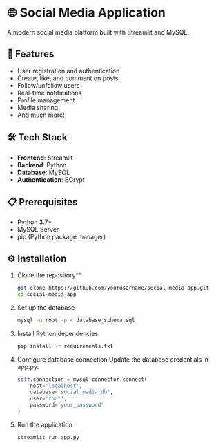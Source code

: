 # 🌐 Social Media Application

A modern social media platform built with Streamlit and MySQL.

## 🚀 Features

- User registration and authentication
- Create, like, and comment on posts
- Follow/unfollow users
- Real-time notifications
- Profile management
- Media sharing
- And much more!

## 🛠️ Tech Stack

- **Frontend**: Streamlit
- **Backend**: Python
- **Database**: MySQL
- **Authentication**: BCrypt

## 📋 Prerequisites

- Python 3.7+
- MySQL Server
- pip (Python package manager)

## ⚙️ Installation

1. Clone the repository**
   ```bash
   git clone https://github.com/yourusername/social-media-app.git
   cd social-media-app

2. Set up the database
   ```bash
   mysql -u root -p < database_schema.sql

3. Install Python dependencies
   ```bash
   pip install -r requirements.txt

4. Configure database connection
   Update the database credentials in app.py:
   ```python
   self.connection = mysql.connector.connect(
       host='localhost',
       database='social_media_db',
       user='root',
       password='your_password'
   )

5. Run the application
   ```bash
   streamlit run app.py
